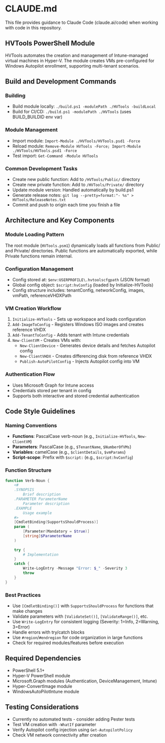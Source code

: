 # CLAUDE.md

This file provides guidance to Claude Code (claude.ai/code) when working with code in this repository.

## HVTools PowerShell Module

HVTools automates the creation and management of Intune-managed virtual machines in Hyper-V. The module creates VMs pre-configured for Windows Autopilot enrollment, supporting multi-tenant scenarios.

## Build and Development Commands

### Building
- Build module locally: `./build.ps1 -modulePath ./HVTools -buildLocal`
- Build for CI/CD: `./build.ps1 -modulePath ./HVTools` (uses BUILD_BUILDID env var)

### Module Management
- Import module: `Import-Module ./HVTools/HVTools.psd1 -Force`
- Reload module: `Remove-Module HVTools -Force; Import-Module ./HVTools/HVTools.psd1 -Force`
- Test import: `Get-Command -Module HVTools`

### Common Development Tasks
- Create new public function: Add to `/HVTools/Public/` directory
- Create new private function: Add to `/HVTools/Private/` directory
- Update module version: Handled automatically by build.ps1
- Generate release notes: `git log --pretty=format:"- %s" > HVTools/ReleaseNotes.txt`
- Commit and push to origin each time you finish a file

## Architecture and Key Components

### Module Loading Pattern
The root module (`HVTools.psm1`) dynamically loads all functions from Public/ and Private/ directories. Public functions are automatically exported, while Private functions remain internal.

### Configuration Management
- Config stored at: `$env:USERPROFILE\.hvtoolscfgpath` (JSON format)
- Global config object: `$script:hvConfig` (loaded by Initialize-HVTools)
- Config structure includes: tenantConfig, networkConfig, images, vmPath, referenceVHDXPath

### VM Creation Workflow
1. `Initialize-HVTools` - Sets up workspace and loads configuration
2. `Add-ImageToConfig` - Registers Windows ISO images and creates reference VHDX
3. `Add-TenantToConfig` - Adds tenant with Intune credentials
4. `New-ClientVM` - Creates VMs with:
   - `New-ClientDevice` - Generates device details and fetches Autopilot config
   - `New-ClientVHDX` - Creates differencing disk from reference VHDX
   - `Publish-AutoPilotConfig` - Injects Autopilot config into VM

### Authentication Flow
- Uses Microsoft Graph for Intune access
- Credentials stored per tenant in config
- Supports both interactive and stored credential authentication

## Code Style Guidelines

### Naming Conventions
- **Functions**: PascalCase verb-noun (e.g., `Initialize-HVTools`, `New-ClientVM`)
- **Parameters**: PascalCase (e.g., `$TenantName`, `$NumberOfVMs`)
- **Variables**: camelCase (e.g., `$clientDetails`, `$vmParams`)
- **Script-scope**: Prefix with `$script:` (e.g., `$script:hvConfig`)

### Function Structure
```powershell
function Verb-Noun {
    <#
    .SYNOPSIS
        Brief description
    .PARAMETER ParameterName
        Parameter description
    .EXAMPLE
        Usage example
    #>
    [CmdletBinding(SupportsShouldProcess)]
    param (
        [Parameter(Mandatory = $true)]
        [string]$ParameterName
    )
    
    try {
        # Implementation
    }
    catch {
        Write-LogEntry -Message "Error: $_" -Severity 3
        throw
    }
}
```

### Best Practices
- Use `[CmdletBinding()]` with `SupportsShouldProcess` for functions that make changes
- Validate parameters with `[ValidateSet()]`, `[ValidateRange()]`, etc.
- Use `Write-LogEntry` for consistent logging (Severity: 1=Info, 2=Warning, 3=Error)
- Handle errors with try/catch blocks
- Use `#region`/`#endregion` for code organization in large functions
- Check for required modules/features before execution

## Required Dependencies
- PowerShell 5.1+
- Hyper-V PowerShell module
- Microsoft.Graph modules (Authentication, DeviceManagement, Intune)
- Hyper-ConvertImage module
- WindowsAutoPilotIntune module

## Testing Considerations
- Currently no automated tests - consider adding Pester tests
- Test VM creation with `-WhatIf` parameter
- Verify Autopilot config injection using `Get-AutopilotPolicy`
- Check VM network connectivity after creation